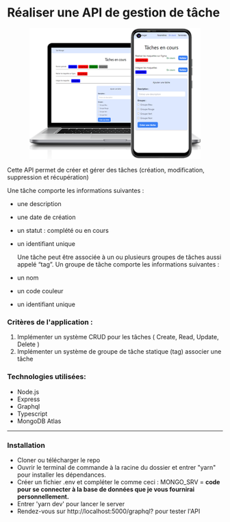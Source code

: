 # Réaliser une API de gestion de tâche

<p align="center">
<img src="https://github.com/CharonTom/my-website/blob/main/src/assets/img/task.png" alt="application sur pc et mobile" width="400"/>
</p>

Cette API permet de créer et gérer des tâches (création, modification, suppression et récupération)

Une tâche comporte les informations suivantes :

- une description
- une date de création
- un statut : complété ou en cours
- un identifiant unique

  Une tâche peut être associée à un ou plusieurs groupes de tâches aussi appelé “tag”.
  Un groupe de tâche comporte les informations suivantes :

- un nom
- un code couleur
- un identifiant unique

### Critères de l'application :

1. Implémenter un système CRUD pour les tâches ( Create, Read, Update, Delete )
2. Implémenter un système de groupe de tâche statique (tag) associer une tâche

### Technologies utilisées:

- Node.js
- Express
- Graphql
- Typescript
- MongoDB Atlas

---

### Installation

- Cloner ou télécharger le repo
- Ouvrir le terminal de commande à la racine du dossier et entrer "yarn" pour installer les dépendances.
- Créer un fichier .env et compléter le comme ceci :
  MONGO_SRV = **code pour se connecter à la base de données que je vous fournirai personnellement.**
- Entrer 'yarn dev' pour lancer le server
- Rendez-vous sur http://localhost:5000/graphql? pour tester l'API
